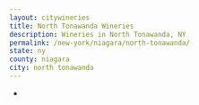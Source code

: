 ```yaml
---
layout: citywineries
title: North Tonawanda Wineries
description: Wineries in North Tonawanda, NY
permalink: /new-york/niagara/north-tonawanda/
state: ny
county: niagara
city: north tonawanda
---
```

-
